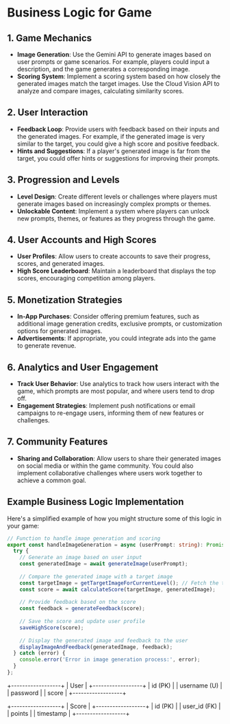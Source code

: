 # Business Logic for Game

## 1. Game Mechanics
- **Image Generation**: Use the Gemini API to generate images based on user prompts or game scenarios. For example, players could input a description, and the game generates a corresponding image.
- **Scoring System**: Implement a scoring system based on how closely the generated images match the target images. Use the Cloud Vision API to analyze and compare images, calculating similarity scores.

## 2. User Interaction
- **Feedback Loop**: Provide users with feedback based on their inputs and the generated images. For example, if the generated image is very similar to the target, you could give a high score and positive feedback.
- **Hints and Suggestions**: If a player's generated image is far from the target, you could offer hints or suggestions for improving their prompts.

## 3. Progression and Levels
- **Level Design**: Create different levels or challenges where players must generate images based on increasingly complex prompts or themes.
- **Unlockable Content**: Implement a system where players can unlock new prompts, themes, or features as they progress through the game.

## 4. User Accounts and High Scores
- **User Profiles**: Allow users to create accounts to save their progress, scores, and generated images.
- **High Score Leaderboard**: Maintain a leaderboard that displays the top scores, encouraging competition among players.

## 5. Monetization Strategies
- **In-App Purchases**: Consider offering premium features, such as additional image generation credits, exclusive prompts, or customization options for generated images.
- **Advertisements**: If appropriate, you could integrate ads into the game to generate revenue.

## 6. Analytics and User Engagement
- **Track User Behavior**: Use analytics to track how users interact with the game, which prompts are most popular, and where users tend to drop off.
- **Engagement Strategies**: Implement push notifications or email campaigns to re-engage users, informing them of new features or challenges.

## 7. Community Features
- **Sharing and Collaboration**: Allow users to share their generated images on social media or within the game community. You could also implement collaborative challenges where users work together to achieve a common goal.

## Example Business Logic Implementation
Here's a simplified example of how you might structure some of this logic in your game:

```typescript
// Function to handle image generation and scoring
export const handleImageGeneration = async (userPrompt: string): Promise<void> => {
  try {
    // Generate an image based on user input
    const generatedImage = await generateImage(userPrompt);
    
    // Compare the generated image with a target image
    const targetImage = getTargetImageForCurrentLevel(); // Fetch the target image for the current level
    const score = await calculateScore(targetImage, generatedImage);
    
    // Provide feedback based on the score
    const feedback = generateFeedback(score);
    
    // Save the score and update user profile
    saveHighScore(score);
    
    // Display the generated image and feedback to the user
    displayImageAndFeedback(generatedImage, feedback);
  } catch (error) {
    console.error('Error in image generation process:', error);
  }
};
```


+------------------+
|      User        |
+------------------+
| id (PK)          |
| username (U)     |
| password         |
| score            |
+------------------+

+------------------+
|      Score       |
+------------------+
| id (PK)          |
| user_id (FK)     |
| points           |
| timestamp        |
+------------------+